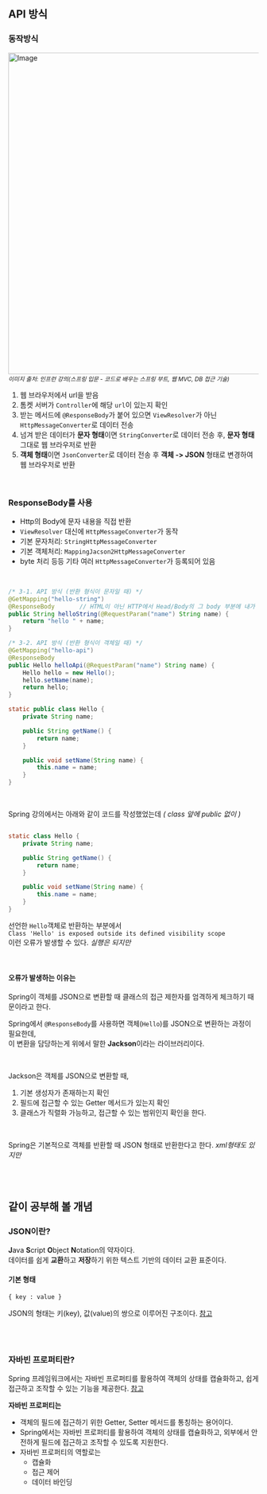## API 방식

### 동작방식
<img width="646" alt="Image" src="https://github.com/user-attachments/assets/b68250c4-11ae-4561-b68e-a4c3a45953cf" /> <br />
<small>_이미지 출처: 인프런 강의(스프링 입문 - 코드로 배우는 스프링 부트, 웹 MVC, DB 접근 기술)_</small>

1. 웹 브라우저에서 url을 받음
2. 톰켓 서버가 `Controller`에 해당 `url`이 있는지 확인
3. 받는 메서드에 `@ResponseBody`가 붙어 있으면 `ViewResolver`가 아닌 `HttpMessageConverter`로 데이터 전송
4. 넘겨 받은 데이터가 **문자 형태**이면 `StringConverter`로 데이터 전송 후, **문자 형태** 그대로 웹 브라우저로 반환
5. **객체 형태**이면 `JsonConverter`로 데이터 전송 후 **객체 -> JSON** 형태로 변경하여 웹 브라우저로 반환

<br />

### ResponseBody를 사용

- Http의 Body에 문자 내용을 직접 반환
- `ViewResolver` 대신에 `HttpMessageConverter`가 동작
- 기본 문자처리: `StringHttpMessageConverter`
- 기본 객체처리: `MappingJacson2HttpMessageConverter`
- byte 처리 등등 기타 여러 `HttpMessageConverter`가 등록되어 있음


<br />

``` java
/* 3-1. API 방식 (반환 형식이 문자일 때) */
@GetMapping("hello-string")
@ResponseBody       // HTML이 아닌 HTTP에서 Head/Body의 그 body 부분에 내가 직접 값을 넣어주겠다~ 라는 의미
public String helloString(@RequestParam("name") String name) {
    return "hello " + name;
}
```

``` java
/* 3-2. API 방식 (반환 형식이 객체일 때) */
@GetMapping("hello-api")
@ResponseBody
public Hello helloApi(@RequestParam("name") String name) {
    Hello hello = new Hello();
    hello.setName(name);
    return hello;
}

static public class Hello {
    private String name;

    public String getName() {
        return name;
    }

    public void setName(String name) {
        this.name = name;
    }
}
```

<br />

Spring 강의에서는 아래와 같이 코드를 작성했었는데 *( class 앞에 public 없이 )*

``` java

static class Hello {
    private String name;

    public String getName() {
        return name;
    }

    public void setName(String name) {
        this.name = name;
    }
}
```

선언한 `Hello`객체로 반환하는 부분에서 <br />
`Class 'Hello' is exposed outside its defined visibility scope` <br />
이런 오류가 발생할 수 있다. *실행은 되지만*

<br />

#### 오류가 발생하는 이유는

Spring이 객체를 JSON으로 변환할 때 클래스의 접근 제한자를 엄격하게 체크하기 때문이라고 한다.

Spring에서 `@ResponseBody`를 사용하면 객체(`Hello`)를 JSON으로 변환하는 과정이 필요한데, <br />
이 변환을 담당하는게 위에서 말한 **Jackson**이라는 라이브러리이다.

<br />

Jackson은 객체를 JSON으로 변환할 때,
1. 기본 생성자가 존재하는지 확인
2. 필드에 접근할 수 있는 Getter 메서드가 있는지 확인
3. 클래스가 직렬화 가능하고, 접근할 수 있는 범위인지 확인을 한다.

<br />

Spring은 기본적으로 객체를 반환할 때 JSON 형태로 반환한다고 한다. *xml형태도 있지만*

<br />
<br />

## 같이 공부해 볼 개념

### JSON이란?

**J**ava **S**cript **O**bject **N**otation의 약자이다. <br />
데이터를 쉽게 **교환**하고 **저장**하기 위한 텍스트 기반의 데이터 교환 표준이다.

#### 기본 형태

```xml
{ key : value }
```
JSON의 형태는 키(key), 값(value)의 쌍으로 이루어진 구조이다. [참고](https://codingazua.tistory.com/4)

<br />
<br />

### 자바빈 프로퍼티란?
Spring 프레임워크에서는 자바빈 프로퍼티를 활용하여 객체의 상태를 캡슐화하고, 쉽게 접근하고 조작할 수 있는 기능을 제공한다. [참고](https://jjangadadcodingdiary.tistory.com/entry/Spring-%EC%9E%90%EB%B0%94%EB%B9%88-%ED%94%84%EB%A1%9C%ED%8D%BC%ED%8B%B0Property%EC%9D%98-%EA%B0%9C%EB%85%90%EA%B3%BC-%ED%99%9C%EC%9A%A9-%EB%B0%A9%EB%B2%95)

**자바빈 프로퍼티는** <br/>
- 객체의 필드에 접근하기 위한 Getter, Setter 메서드를 통칭하는 용어이다.
- Spring에서는 자바빈 프로퍼티를 활용하여 객체의 상태를 캡슐화하고, 외부에서 안전하게 필드에 접근하고 조작할 수 있도록 지원한다.
- 자바빈 프로퍼티의 역할로는
  - 캡슐화
  - 접근 제어
  - 데이터 바인딩

